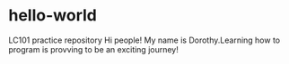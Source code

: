 # hello-world
LC101 practice repository
Hi people! My name is Dorothy.Learning how to program is provving to be an exciting journey!
